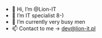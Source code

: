 - 👋 Hi, I’m @Lion-IT
- 👀 I’m IT specialist 8-)
- 🌱 I’m currently very busy men
- 📫 Contact to me -> dev@lion-it.pl

<!---
Lion-IT/Lion-IT is a ✨ special ✨ repository because its `README.md` (this file) appears on your GitHub profile.
You can click the Preview link to take a look at your changes.
--->
